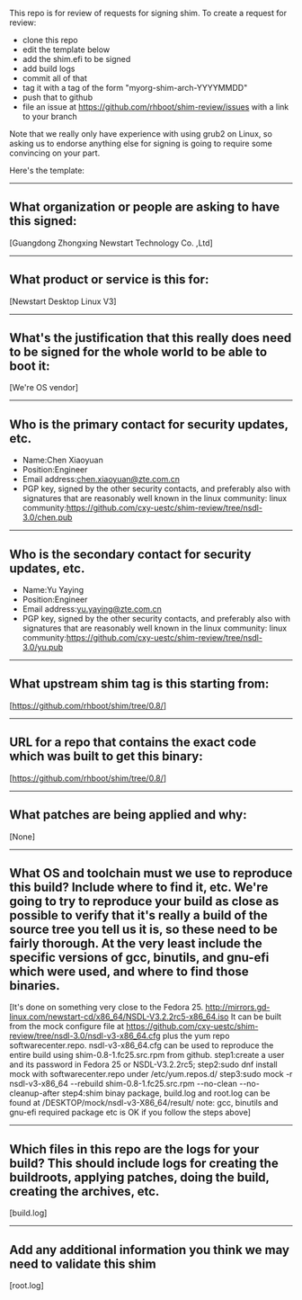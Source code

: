 This repo is for review of requests for signing shim.  To create a request for review:

- clone this repo
- edit the template below
- add the shim.efi to be signed
- add build logs
- commit all of that
- tag it with a tag of the form "myorg-shim-arch-YYYYMMDD"
- push that to github
- file an issue at https://github.com/rhboot/shim-review/issues with a link to your branch

Note that we really only have experience with using grub2 on Linux, so asking
us to endorse anything else for signing is going to require some convincing on
your part.

Here's the template:

-------------------------------------------------------------------------------
What organization or people are asking to have this signed:
-------------------------------------------------------------------------------
[Guangdong Zhongxing Newstart Technology Co. ,Ltd]

-------------------------------------------------------------------------------
What product or service is this for:
-------------------------------------------------------------------------------
[Newstart Desktop Linux V3]

-------------------------------------------------------------------------------
What's the justification that this really does need to be signed for the whole world to be able to boot it:
-------------------------------------------------------------------------------
[We're OS vendor]

-------------------------------------------------------------------------------
Who is the primary contact for security updates, etc.
-------------------------------------------------------------------------------
- Name:Chen Xiaoyuan
- Position:Engineer
- Email address:chen.xiaoyuan@zte.com.cn
- PGP key, signed by the other security contacts, and preferably also with signatures that are reasonably well known in the linux community:
linux community:https://github.com/cxy-uestc/shim-review/tree/nsdl-3.0/chen.pub

-------------------------------------------------------------------------------
Who is the secondary contact for security updates, etc.
-------------------------------------------------------------------------------
- Name:Yu Yaying
- Position:Engineer
- Email address:yu.yaying@zte.com.cn
- PGP key, signed by the other security contacts, and preferably also with signatures that are reasonably well known in the linux community:
linux community:https://github.com/cxy-uestc/shim-review/tree/nsdl-3.0/yu.pub

-------------------------------------------------------------------------------
What upstream shim tag is this starting from:
-------------------------------------------------------------------------------
[https://github.com/rhboot/shim/tree/0.8/]

-------------------------------------------------------------------------------
URL for a repo that contains the exact code which was built to get this binary:
-------------------------------------------------------------------------------
[https://github.com/rhboot/shim/tree/0.8/]

-------------------------------------------------------------------------------
What patches are being applied and why:
-------------------------------------------------------------------------------
[None]

-------------------------------------------------------------------------------
What OS and toolchain must we use to reproduce this build?  Include where to find it, etc.  We're going to try to reproduce your build as close as possible to verify that it's really a build of the source tree you tell us it is, so these need to be fairly thorough. At the very least include the specific versions of gcc, binutils, and gnu-efi which were used, and where to find those binaries.
-------------------------------------------------------------------------------
[It's done on something very close to the Fedora 25. http://mirrors.gd-linux.com/newstart-cd/x86_64/NSDL-V3.2.2rc5-x86_64.iso It can be built from the mock configure file at https://github.com/cxy-uestc/shim-review/tree/nsdl-3.0/nsdl-v3-x86_64.cfg plus the yum repo softwarecenter.repo. nsdl-v3-x86_64.cfg can be used to reproduce the entire build using shim-0.8-1.fc25.src.rpm from github. 
step1:create a user and its password in Fedora 25 or NSDL-V3.2.2rc5; 
step2:sudo dnf install mock with softwarecenter.repo under /etc/yum.repos.d/ 
step3:sudo mock -r nsdl-v3-x86_64 --rebuild shim-0.8-1.fc25.src.rpm --no-clean --no-cleanup-after
step4:shim binay package, build.log and root.log can be found at /DESKTOP/mock/nsdl-v3-X86_64/result/ 
note:
gcc, binutils and gnu-efi required package etc is OK if you follow the steps above]


-------------------------------------------------------------------------------
Which files in this repo are the logs for your build?   This should include logs for creating the buildroots, applying patches, doing the build, creating the archives, etc.
-------------------------------------------------------------------------------
[build.log]

-------------------------------------------------------------------------------
Add any additional information you think we may need to validate this shim
-------------------------------------------------------------------------------
[root.log]
